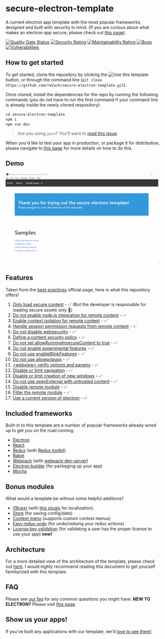 # secure-electron-template

A current electron app template with the most popular frameworks, designed and built with security in mind. (If you are curious about what makes an electron app secure, please check out [this page](https://github.com/reZach/secure-electron-template/blob/master/docs/secureapps.md)).

[![Quality Gate Status](https://sonarcloud.io/api/project_badges/measure?project=reZach_secure-electron-template&metric=alert_status)](https://sonarcloud.io/dashboard?id=reZach_secure-electron-template)
[![Security Rating](https://sonarcloud.io/api/project_badges/measure?project=reZach_secure-electron-template&metric=security_rating)](https://sonarcloud.io/dashboard?id=reZach_secure-electron-template)
[![Maintainability Rating](https://sonarcloud.io/api/project_badges/measure?project=reZach_secure-electron-template&metric=sqale_rating)](https://sonarcloud.io/dashboard?id=reZach_secure-electron-template)
[![Bugs](https://sonarcloud.io/api/project_badges/measure?project=reZach_secure-electron-template&metric=bugs)](https://sonarcloud.io/dashboard?id=reZach_secure-electron-template)
[![Vulnerabilities](https://sonarcloud.io/api/project_badges/measure?project=reZach_secure-electron-template&metric=vulnerabilities)](https://sonarcloud.io/dashboard?id=reZach_secure-electron-template)

## How to get started

To get started, clone the repository by clicking the ![Use this template](https://github.com/reZach/secure-electron-template/blob/master/docs/imgs/usethistemplate.png "Use this template") button, or through the command line (`git clone https://github.com/reZach/secure-electron-template.git`).

Once cloned, install the dependencies for the repo by running the following commands (you do _not_ have to run the first command if your command line is already inside the newly cloned respository):

```
cd secure-electron-template
npm i
npm run dev
```

> Are you using `yarn`? You'll want to [read this issue](https://github.com/reZach/secure-electron-template/issues/62).

When you'd like to test your app in production, or package it for distribution, please navigate to [this page](https://github.com/reZach/secure-electron-template/blob/master/docs/scripts.md) for more details on how to do this.

## Demo

![Demo](https://github.com/reZach/secure-electron-template/blob/master/docs/imgs/intro.gif "Demo")

## Features

Taken from the [best-practices](https://electronjs.org/docs/tutorial/security) official page, here is what this repository offers!

1. [Only load secure content](https://electronjs.org/docs/tutorial/security#1-only-load-secure-content) - ✅ (But the developer is responsible for loading secure assets only 🙂)
2. [Do not enable node.js integration for remote content](https://electronjs.org/docs/tutorial/security#2-do-not-enable-nodejs-integration-for-remote-content) - ✅
3. [Enable context isolation for remote content](https://electronjs.org/docs/tutorial/security#3-enable-context-isolation-for-remote-content) - ✅
4. [Handle session permission requests from remote content](https://electronjs.org/docs/tutorial/security#4-handle-session-permission-requests-from-remote-content) - ✅
5. [Do not disable websecurity](https://electronjs.org/docs/tutorial/security#5-do-not-disable-websecurity) - ✅
6. [Define a content security policy](https://electronjs.org/docs/tutorial/security#6-define-a-content-security-policy) - ✅
7. [Do not set allowRunningInsecureContent to true](https://electronjs.org/docs/tutorial/security#7-do-not-set-allowrunninginsecurecontent-to-true) - ✅
8. [Do not enable experimental features](https://electronjs.org/docs/tutorial/security#8-do-not-enable-experimental-features) - ✅
9. [Do not use enableBlinkFeatures](https://electronjs.org/docs/tutorial/security#9-do-not-use-enableblinkfeatures) - ✅
10. [Do not use allowpopups](https://electronjs.org/docs/tutorial/security#10-do-not-use-allowpopups) - ✅
11. [&lt;webview&gt; verify options and params](https://electronjs.org/docs/tutorial/security#11-verify-webview-options-before-creation) - ✅
12. [Disable or limit navigation](https://electronjs.org/docs/tutorial/security#12-disable-or-limit-navigation) - ✅
13. [Disable or limit creation of new windows](https://electronjs.org/docs/tutorial/security#13-disable-or-limit-creation-of-new-windows) - ✅
14. [Do not use openExternal with untrusted content](https://electronjs.org/docs/tutorial/security#14-do-not-use-openexternal-with-untrusted-content) - ✅
15. [Disable remote module](https://electronjs.org/docs/tutorial/security#15-disable-the-remote-module) - ✅
16. [Filter the remote module](https://electronjs.org/docs/tutorial/security#16-filter-the-remote-module) - ✅
17. [Use a current version of electron](https://electronjs.org/docs/tutorial/security#17-use-a-current-version-of-electron) - ✅

## Included frameworks

Built-in to this template are a number of popular frameworks already wired up to get you on the road running.

- [Electron](https://electronjs.org/)
- [React](https://reactjs.org/)
- [Redux](https://redux.js.org/) (with [Redux toolkit](https://redux-toolkit.js.org/))
- [Babel](https://babeljs.io/)
- [Webpack](https://webpack.js.org/) (with [webpack-dev-server](https://github.com/webpack/webpack-dev-server))
- [Electron builder](https://www.electron.build/) (for packaging up your app)
- [Mocha](https://mochajs.org/)

## Bonus modules

What would a template be without some helpful additions?

- [i18next](https://www.i18next.com/) (with [this plugin](https://github.com/reZach/i18next-electron-fs-backend) for localization).
- [Store](https://github.com/reZach/secure-electron-store) (for saving config/data)
- [Context menu](https://github.com/reZach/secure-electron-context-menu) (supports custom context menus)
- [Easy redux undo](https://github.com/reZach/easy-redux-undo) (for undo/redoing your redux actions)
- [License key validation](https://github.com/reZach/secure-electron-license-keys) (for validating a user has the proper license to use your app) **new!**

## Architecture

For a more detailed view of the architecture of the template, please check out [here](https://github.com/reZach/secure-electron-template/blob/master/docs/architecture.md). I would _highly_ recommend reading this document to get yourself familiarized with this template.

## FAQ

Please see [our faq](https://github.com/reZach/secure-electron-template/blob/master/docs/faq.md) for any common questions you might have.
**NEW TO ELECTRON?** Please visit [this page](https://github.com/reZach/secure-electron-template/blob/master/docs/newtoelectron.md).

## Show us your apps!

If you've built any applications with our template, we'd [love to see them!](https://github.com/reZach/secure-electron-template/blob/master/docs/yourapps.md).
